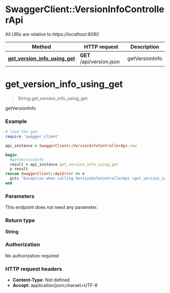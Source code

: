 # SwaggerClient::VersionInfoControllerApi

All URIs are relative to *https://localhost:8080*

Method | HTTP request | Description
------------- | ------------- | -------------
[**get_version_info_using_get**](VersionInfoControllerApi.md#get_version_info_using_get) | **GET** /api/version.json | getVersionInfo


# **get_version_info_using_get**
> String get_version_info_using_get

getVersionInfo

### Example
```ruby
# load the gem
require 'swagger_client'

api_instance = SwaggerClient::VersionInfoControllerApi.new

begin
  #getVersionInfo
  result = api_instance.get_version_info_using_get
  p result
rescue SwaggerClient::ApiError => e
  puts "Exception when calling VersionInfoControllerApi->get_version_info_using_get: #{e}"
end
```

### Parameters
This endpoint does not need any parameter.

### Return type

**String**

### Authorization

No authorization required

### HTTP request headers

 - **Content-Type**: Not defined
 - **Accept**: application/json;charset=UTF-8



